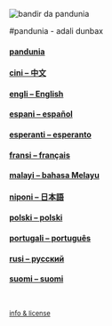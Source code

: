 
![](http://www.pandunia.info/bandir/bandir.png "bandir da pandunia")

#pandunia - adali dunbax

#### [pandunia](pandunia/index.md)

#### [cini – 中文](cini/index.md)

#### [engli – English](engli/index.md)

#### [espani – español](espani/index.md)

#### [esperanti – esperanto](esperanti/index.md)

#### [fransi – français](fransi/index.md)

#### [malayi – bahasa Melayu](malayi/index.md)

#### [niponi – 日本語](niponi/index.md)

#### [polski – polski](polski/index.md)

#### [portugali – português](portugali/index.md)

#### [rusi – русский](rusi/index.md)

#### [suomi – suomi](suomi/index.md)


<small><br><br>[info & license](README.md)</small>

